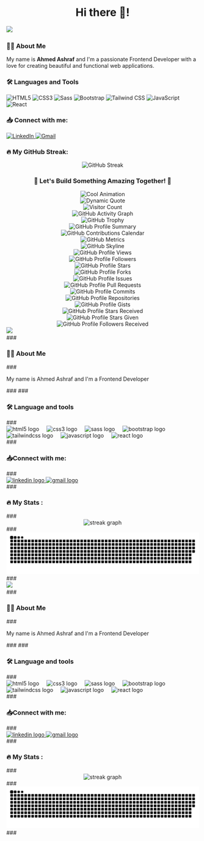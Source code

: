 <h1 align="center">Hi there 👋!</h1>

<div align="left">
  <img src="https://visitor-badge.laobi.icu/badge?page_id=AhmedAshraf2288.AhmedAshraf2288&left_color=mediumaquamarine&right_color=darkorange&left_text=Profile%20View" />
</div>

###

<h3 align="left">👩‍💻 About Me</h3>
<p align="left">My name is <strong>Ahmed Ashraf</strong> and I'm a passionate Frontend Developer with a love for creating beautiful and functional web applications.</p>

###

<h3 align="left">🛠 Languages and Tools</h3>
<div align="left">
  <img src="https://img.icons8.com/color/48/000000/html-5.png" height="40" alt="HTML5" />
  <img src="https://img.icons8.com/color/48/000000/css3.png" height="40" alt="CSS3" />
  <img src="https://img.icons8.com/color/48/000000/sass.png" height="40" alt="Sass" />
  <img src="https://img.icons8.com/color/48/000000/bootstrap.png" height="40" alt="Bootstrap" />
  <img src="https://img.icons8.com/color/48/000000/tailwind-css.png" height="40" alt="Tailwind CSS" />
  <img src="https://img.icons8.com/color/48/000000/javascript.png" height="40" alt="JavaScript" />
  <img src="https://img.icons8.com/color/48/000000/react-native.png" height="40" alt="React" />
</div>

###

<h3 align="left">📥 Connect with me:</h3>
<div align="left">
  <a href="https://www.linkedin.com/in/ahmed-ashraf-849bbb1b9" target="_blank">
    <img src="https://img.icons8.com/color/48/000000/linkedin.png" width="52" height="40" alt="LinkedIn" />
  </a>
  <a href="mailto:ahmed.ashraf14955@gmail.com" target="_blank">
    <img src="https://img.icons8.com/color/48/000000/gmail.png" width="52" height="40" alt="Gmail" />
  </a>
</div>

###

<h3 align="left">🔥 My GitHub Streak:</h3>
<div align="center">
  <img src="https://streak-stats.demolab.com?user=AhmedAshraf2288&theme=radical" alt="GitHub Streak" />
</div>

###

<h3 align="center">🌟 Let's Build Something Amazing Together! 🌟</h3>

<!-- Add some cool animations -->
<div align="center">
  <img src="https://github.com/AhmedAshraf2288/AhmedAshraf2288/blob/main/assets/animation.gif" alt="Cool Animation" />
</div>

<!-- Add a dynamic quote -->
<div align="center">
  <img src="https://quotes-github-readme.vercel.app/api?type=horizontal&theme=radical" alt="Dynamic Quote" />
</div>

<!-- Add a visitor counter -->
<div align="center">
  <img src="https://profile-counter.glitch.me/AhmedAshraf2288/count.svg" alt="Visitor Count" />
</div>

<!-- Add a GitHub activity graph -->
<div align="center">
  <img src="https://activity-graph.herokuapp.com/graph?username=AhmedAshraf2288&theme=radical" alt="GitHub Activity Graph" />
</div>

<!-- Add a GitHub trophy -->
<div align="center">
  <img src="https://github-profile-trophy.vercel.app/?username=AhmedAshraf2288&theme=radical" alt="GitHub Trophy" />
</div>

<!-- Add a GitHub profile summary -->
<div align="center">
  <img src="https://github-profile-summary-cards.vercel.app/api/cards/profile-details?username=AhmedAshraf2288&theme=radical" alt="GitHub Profile Summary" />
</div>

<!-- Add a GitHub contributions calendar -->
<div align="center">
  <img src="https://github.com/AhmedAshraf2288/AhmedAshraf2288/blob/main/assets/contributions.svg" alt="GitHub Contributions Calendar" />
</div>

<!-- Add a GitHub metrics -->
<div align="center">
  <img src="https://github.com/AhmedAshraf2288/AhmedAshraf2288/blob/main/assets/metrics.svg" alt="GitHub Metrics" />
</div>

<!-- Add a GitHub skyline -->
<div align="center">
  <img src="https://github.com/AhmedAshraf2288/AhmedAshraf2288/blob/main/assets/skyline.svg" alt="GitHub Skyline" />
</div>

<!-- Add a GitHub profile views -->
<div align="center">
  <img src="https://github.com/AhmedAshraf2288/AhmedAshraf2288/blob/main/assets/profile-views.svg" alt="GitHub Profile Views" />
</div>

<!-- Add a GitHub profile followers -->
<div align="center">
  <img src="https://github.com/AhmedAshraf2288/AhmedAshraf2288/blob/main/assets/followers.svg" alt="GitHub Profile Followers" />
</div>

<!-- Add a GitHub profile stars -->
<div align="center">
  <img src="https://github.com/AhmedAshraf2288/AhmedAshraf2288/blob/main/assets/stars.svg" alt="GitHub Profile Stars" />
</div>

<!-- Add a GitHub profile forks -->
<div align="center">
  <img src="https://github.com/AhmedAshraf2288/AhmedAshraf2288/blob/main/assets/forks.svg" alt="GitHub Profile Forks" />
</div>

<!-- Add a GitHub profile issues -->
<div align="center">
  <img src="https://github.com/AhmedAshraf2288/AhmedAshraf2288/blob/main/assets/issues.svg" alt="GitHub Profile Issues" />
</div>

<!-- Add a GitHub profile pull requests -->
<div align="center">
  <img src="https://github.com/AhmedAshraf2288/AhmedAshraf2288/blob/main/assets/pull-requests.svg" alt="GitHub Profile Pull Requests" />
</div>

<!-- Add a GitHub profile commits -->
<div align="center">
  <img src="https://github.com/AhmedAshraf2288/AhmedAshraf2288/blob/main/assets/commits.svg" alt="GitHub Profile Commits" />
</div>

<!-- Add a GitHub profile repositories -->
<div align="center">
  <img src="https://github.com/AhmedAshraf2288/AhmedAshraf2288/blob/main/assets/repositories.svg" alt="GitHub Profile Repositories" />
</div>

<!-- Add a GitHub profile gists -->
<div align="center">
  <img src="https://github.com/AhmedAshraf2288/AhmedAshraf2288/blob/main/assets/gists.svg" alt="GitHub Profile Gists" />
</div>

<!-- Add a GitHub profile stars received -->
<div align="center">
  <img src="https://github.com/AhmedAshraf2288/AhmedAshraf2288/blob/main/assets/stars-received.svg" alt="GitHub Profile Stars Received" />
</div>

<!-- Add a GitHub profile stars given -->
<div align="center">
  <img src="https://github.com/AhmedAshraf2288/AhmedAshraf2288/blob/main/assets/stars-given.svg" alt="GitHub Profile Stars Given" />
</div>

<!-- Add a GitHub profile followers received -->
<div align="center">
  <img src="https://github.com/AhmedAshraf2288/AhmedAshraf2288/blob/main/assets/followers-received.svg" alt="GitHub Profile Followers Received" />
</div>













<div align="left"> <img src="https://visitor-badge.laobi.icu/badge?page_id=AhmedAshraf2288.AhmedAshraf2288&left_color=mediumaquamarine&right_color=darkorange&left_text=Profile%20View" /> </div> ### <h3 align="left">👩‍💻 About Me</h3> ### <p align="left">My name is Ahmed Ashraf and I'm a Frontend Developer</p> ### ### <h3 align="left">🛠 Language and tools</h3> ### <div align="left"> <img src="https://cdn.jsdelivr.net/gh/devicons/devicon/icons/html5/html5-original.svg" height="30" alt="html5 logo" /> <img width="12" /> <img src="https://cdn.jsdelivr.net/gh/devicons/devicon/icons/css3/css3-original.svg" height="30" alt="css3 logo" /> <img width="12" /> <img src="https://cdn.jsdelivr.net/gh/devicons/devicon/icons/sass/sass-original.svg" height="30" alt="sass logo" /> <img width="12" /> <img src="https://cdn.jsdelivr.net/gh/devicons/devicon/icons/bootstrap/bootstrap-original.svg" height="30" alt="bootstrap logo" /> <img width="12" /> <img src="https://cdn.jsdelivr.net/gh/devicons/devicon/icons/tailwindcss/tailwindcss-original-wordmark.svg" height="30" alt="tailwindcss logo" /> <img width="12" /> <img src="https://cdn.jsdelivr.net/gh/devicons/devicon/icons/javascript/javascript-original.svg" height="30" alt="javascript logo" /> <img width="12" /> <img src="https://cdn.jsdelivr.net/gh/devicons/devicon/icons/react/react-original.svg" height="30" alt="react logo" /> </div> ### <h3 align="left">📥Connect with me:</h3> ### <div align="left"> <a href="www.linkedin.com/in/ahmed-ashraf-849bbb1b9" target="_blank"> <img src="https://raw.githubusercontent.com/maurodesouza/profile-readme-generator/master/src/assets/icons/social/linkedin/default.svg" width="52" height="40" alt="linkedin logo" /> </a> <a href="ahmed.ashraf14955@gmail.com" target="_blank"> <img src="https://raw.githubusercontent.com/maurodesouza/profile-readme-generator/master/src/assets/icons/social/gmail/default.svg" width="52" height="40" alt="gmail logo" /> </a> </div> ### <h3 align="left">🔥 My Stats :</h3> ### <div align="center"> <img src="https://streak-stats.demolab.com?user=AhmedAshraf2288&locale=en&mode=daily&theme=vision-friendly-dark&hide_border=false&border_radius=5&order=3" height="185" alt="streak graph" /> </div> ### <br clear="both"> <img src="https://raw.githubusercontent.com/AhmedAshraf2288/AhmedAshraf2288/output/snake.svg" alt="Snake animation" /> ###




































<div align="left"> <img src="https://visitor-badge.laobi.icu/badge?page_id=AhmedAshraf2288.AhmedAshraf2288&left_color=mediumaquamarine&right_color=darkorange&left_text=Profile%20View" /> </div> ### <h3 align="left">👩‍💻 About Me</h3> ### <p align="left">My name is Ahmed Ashraf and I'm a Frontend Developer</p> ### ### <h3 align="left">🛠 Language and tools</h3> ### <div align="left"> <img src="https://cdn.jsdelivr.net/gh/devicons/devicon/icons/html5/html5-original.svg" height="30" alt="html5 logo" /> <img width="12" /> <img src="https://cdn.jsdelivr.net/gh/devicons/devicon/icons/css3/css3-original.svg" height="30" alt="css3 logo" /> <img width="12" /> <img src="https://cdn.jsdelivr.net/gh/devicons/devicon/icons/sass/sass-original.svg" height="30" alt="sass logo" /> <img width="12" /> <img src="https://cdn.jsdelivr.net/gh/devicons/devicon/icons/bootstrap/bootstrap-original.svg" height="30" alt="bootstrap logo" /> <img width="12" /> <img src="https://cdn.jsdelivr.net/gh/devicons/devicon/icons/tailwindcss/tailwindcss-original-wordmark.svg" height="30" alt="tailwindcss logo" /> <img width="12" /> <img src="https://cdn.jsdelivr.net/gh/devicons/devicon/icons/javascript/javascript-original.svg" height="30" alt="javascript logo" /> <img width="12" /> <img src="https://cdn.jsdelivr.net/gh/devicons/devicon/icons/react/react-original.svg" height="30" alt="react logo" /> </div> ### <h3 align="left">📥Connect with me:</h3> ### <div align="left"> <a href="www.linkedin.com/in/ahmed-ashraf-849bbb1b9" target="_blank"> <img src="https://raw.githubusercontent.com/maurodesouza/profile-readme-generator/master/src/assets/icons/social/linkedin/default.svg" width="52" height="40" alt="linkedin logo" /> </a> <a href="ahmed.ashraf14955@gmail.com" target="_blank"> <img src="https://raw.githubusercontent.com/maurodesouza/profile-readme-generator/master/src/assets/icons/social/gmail/default.svg" width="52" height="40" alt="gmail logo" /> </a> </div> ### <h3 align="left">🔥 My Stats :</h3> ### <div align="center"> <img src="https://streak-stats.demolab.com?user=AhmedAshraf2288&locale=en&mode=daily&theme=vision-friendly-dark&hide_border=false&border_radius=5&order=3" height="185" alt="streak graph" /> </div> ### <br clear="both"> <img src="https://raw.githubusercontent.com/AhmedAshraf2288/AhmedAshraf2288/output/snake.svg" alt="Snake animation" /> ###
























